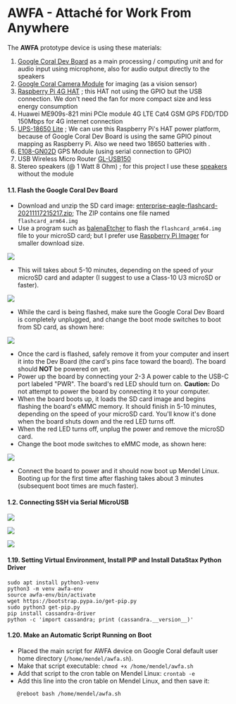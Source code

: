 # AWFA - Attaché for Work From Anywhere

The **AWFA** prototype device is using these materials:

1. [Google Coral Dev Board](https://coral.ai/docs/dev-board/get-started) as a main processing / computing unit and for audio input using microphone, also for audio output directly to the speakers
2. [Google Coral Camera Module](https://coral.ai/products/camera) for imaging (as a vision sensor)
3. [Raspberry Pi 4G HAT](https://wiki.52pi.com/index.php?title=EP-0128) ; this HAT not using the GPIO but the USB connection. We don't need the fan for more compact size and less energy consumption
4. Huawei ME909s-821 mini PCIe module 4G LTE Cat4 GSM GPS FDD/TDD 150Mbps for 4G internet connection
5. [UPS-18650 Lite](https://www.tindie.com/products/rachel/ups-18650-lite-a-power-platform-for-raspberry-pi/) ; We can use this Raspberry Pi's HAT power platform, because of Google Coral Dev Board is using the same GPIO pinout mapping as Raspberry Pi. Also we need two 18650 batteries with .
6. [E108-GN02D](https://www.ebyte.com/en/product-view-news.html?id=1125) GPS Module (using serial connection to GPIO)
7. USB Wireless Micro Router [GL-USB150](https://www.gl-inet.com/products/gl-usb150/)
8. Stereo speakers (@ 1 Watt 8 Ohm) ; for this project I use these [speakers](https://www.waveshare.com/wm8960-audio-hat.htm) without the module


#### 1.1. Flash the Google Coral Dev Board ####

* Download and unzip the SD card image: [enterprise-eagle-flashcard-20211117215217.zip](https://mendel-linux.org/images/enterprise/eagle/enterprise-eagle-flashcard-20211117215217.zip); The ZIP contains one file named `flashcard_arm64.img`
* Use a program such as [balenaEtcher](https://www.balena.io/etcher/) to flash the `flashcard_arm64.img` file to your microSD card; but I prefer use [Raspberry Pi Imager](https://downloads.raspberrypi.org/imager/) for smaller download size. 

![](https://awfa.danito.id/images/balena-etcher-vs-raspberry-pi-imager-480px.jpg)

* This will takes about 5-10 minutes, depending on the speed of your microSD card and adapter (I suggest to use a Class-10 U3 microSD or faster).

![](https://awfa.danito.id/images/awfa-microsd-card-class10-u3-640px.jpg)

* While the card is being flashed, make sure the Google Coral Dev Board is completely unplugged, and change the boot mode switches to boot from SD card, as shown here:

![](https://awfa.danito.id/images/awfa-google-coral-sdcard-boot-mode-switch-640px.jpg)

* Once the card is flashed, safely remove it from your computer and insert it into the Dev Board (the card's pins face toward the board). The board should **NOT** be powered on yet.
* Power up the board by connecting your 2-3 A power cable to the USB-C port labeled "PWR". The board's red LED should turn on. **Caution:** Do not attempt to power the board by connecting it to your computer.
* When the board boots up, it loads the SD card image and begins flashing the board's eMMC memory.  It should finish in 5-10 minutes, depending on the speed of your microSD card.  You'll know it's done when the board shuts down and the red LED turns off.
* When the red LED turns off, unplug the power and remove the microSD card.
* Change the boot mode switches to eMMC mode, as shown here:

![](https://awfa.danito.id/images/awfa-google-coral-emmc-boot-mode-switch-640px.jpg)

* Connect the board to power and it should now boot up Mendel Linux. Booting up for the first time after flashing takes about 3 minutes (subsequent boot times are much faster). 


#### 1.2. Connecting SSH via Serial MicroUSB ####

![](https://awfa.danito.id/images/awfa-ssh-via-serial-microusb-640px.jpg)

![](https://awfa.danito.id/images/awfa-ssh-via-serial-microusb-640px-1.jpg)

![](https://awfa.danito.id/images/awfa-ssh-via-serial-microusb-640px-2.jpg)


#### 1.19. Setting Virtual Environment, Install PIP and Install DataStax Python Driver ####

    sudo apt install python3-venv
    python3 -m venv awfa-env
    source awfa-env/bin/activate
    wget https://bootstrap.pypa.io/get-pip.py
    sudo python3 get-pip.py
    pip install cassandra-driver
    python -c 'import cassandra; print (cassandra.__version__)'
    


#### 1.20. Make an Automatic Script Running on Boot ####

* Placed the main script for AWFA device on Google Coral default user home directory (`/home/mendel/awfa.sh`).
* Make that script executable: `chmod +x /home/mendel/awfa.sh`
* Add that script to the cron table on Mendel Linux: `crontab -e`
* Add this line into the cron table on Mendel Linux, and then save it:


`    @reboot bash /home/mendel/awfa.sh `

    
    
